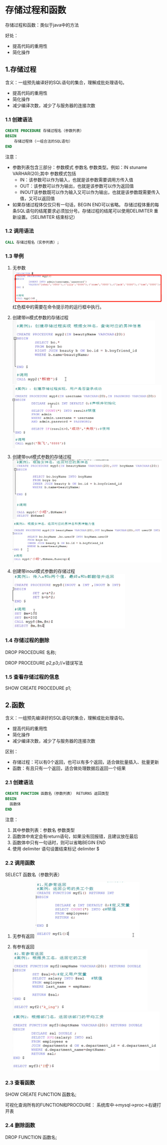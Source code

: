 # 存储过程和函数

存储过程和函数：类似于java中的方法

好处：

* 提高代码的重用性
* 简化操作

## 1.存储过程

含义：一组预先编译好的SQL语句的集合，理解成批处理语句。

* 提高代码的重用性
* 简化操作
* 减少编译次数，减少了与服务器的连接次数

### 1.1 创建语法

```sql
CREATE PROCEDURE 存储过程名（参数列表）
BEGIN
    存储过程体（一组合法的SQL语句）
END
```

注意：

* 参数列表包含三部分：参数模式  参数名  参数类型。例如：IN stuname VARHAR(20);其中 参数模式包括
  * IN：该参数可以作为输入，也就是该参数需要调用方传入值
  * OUT：该参数可以作为输出，也就是该参数可以作为返回值
  * INOUT该参数既可以作为输入又可以作为输出，也就是该参数既需要传入值，又可以返回值
* 如果存储过程体仅仅只有一句话，BEGIN END可以省略。
存储过程体重的每条SQL语句的结尾要求必须加分号。存储过程的结尾可以使用DELIMITER 重新设置。（SELIMITER 结束标记）

### 1.2 调用语法

```sql
CALL 存储过程名（实参列表）;
```

### 1.3 举例

1. 无参数
![图 1](images/027e237ae9195b4f81b9826af3c523c47817d22ec6480cf73146f6fc6fc07346.png)  
    红色框中的需要在命令提示符的运行框中执行。

2. 创建带in模式参数的存储过程
![图 2](images/5eccca72350e9e48c518b3c0e8628760d08709f4d1908ee20c32aefa1693b4f4.png)  
![图 3](images/ec95a7a73c1565b03377f1e70762367bbd6ed5d41db4343e0062dfe992b0e9b6.png)  

3. 创建带out模式参数的存储过程
![图 4](images/69e98a3ae25d82d8e4cee22303473b2860c7becbc899e80e9566ae2e2b87a522.png)  
![图 5](images/98da06f287eb62e7f92f902eca375954805ec311505dbbf702d5c4c02abe9ad5.png)  

4. 创建带inout模式参数的存储过程
![图 6](images/c8ab2d1e9a14428b42ebb48d37a59de087112bcbee6147973685c152d1288167.png)  

### 1.4 存储过程的删除

DROP PROCEDURE 名称;

DROP PROCEDURE p2,p3;//×错误写法

### 1.5 查看存储过程的信息

SHOW CREATE PROCEDURE p1;

## 2.函数

含义：一组预先编译好的SQL语句的集合，理解成批处理语句。

* 提高代码的重用性
* 简化操作
* 减少编译次数，减少了与服务器的连接次数

区别：

* 存储过程：可以有0个返回，也可以有多个返回，适合做批量插入、批量更新
* 函数：有且只有一个返回，适合做处理数据后返回一个结果

### 2.1 创建语法

```sql
CREATE FUNCTION 函数名（参数列表） RETURNS 返回类型
BEGIN
  函数体
END
```

注意：

1. 其中参数列表：参数名 参数类型
2. 函数体中肯定会有return语句，如果没有回报错，且建议放在最后
3. 函数体中只有一句话时，则可以省略BEGIN END
4. 使用 delimiter 语句设置结束标记  delimiter $

### 2.2 调用函数

SELECT 函数名（参数列表）

1. 无参有返回
![图 2](images/87a2f2bb4b2cf2d19dcf5e2348b4301f78f4c22f49e2958387a72ce2e8906893.png)  

2. 有参有返回
![图 3](images/c120ebbc9495da9ca76b2616272b5db12d8da1b116a0ca888e21f0ba0e06814c.png)  
![图 5](images/1809f754f4b85ce5e533f434b070b4441fd187ef39204b68e0fdd79d90443efa.png)  

### 2.3 查看函数

SHOW CREATE FUNCTION 函数名;

可视化查询所有的FUNCTION和PROCDURE：
系统库中->mysql->proc->右键打开表

### 2.4 删除函数

DROP FUNCTION 函数名;
